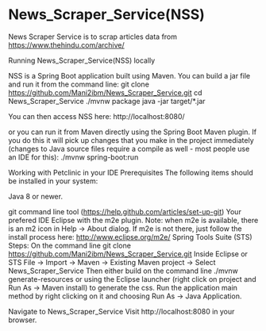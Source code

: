 # News_Scraper_Service(NSS)
News Scraper Service is to scrap articles data from https://www.thehindu.com/archive/


Running News_Scraper_Service(NSS) locally


NSS is a Spring Boot application built using Maven. You can build a jar file and run it from the command line:
git clone https://github.com/Mani2ibm/News_Scraper_Service.git
cd News_Scraper_Service
./mvnw package
java -jar target/*.jar

You can then access NSS here: http://localhost:8080/

 or you can run it from Maven directly using the Spring Boot Maven plugin. If you do this it will pick up changes that you make in the project immediately (changes to Java source files require a compile as well - most people use an IDE for this):
 ./mvnw spring-boot:run
 
Working with Petclinic in your IDE
Prerequisites
The following items should be installed in your system:

Java 8 or newer.

git command line tool (https://help.github.com/articles/set-up-git)
Your prefered IDE
Eclipse with the m2e plugin. Note: when m2e is available, there is an m2 icon in Help -> About dialog. If m2e is not there, just follow the install process here: http://www.eclipse.org/m2e/
Spring Tools Suite (STS)
Steps:
On the command line
git clone https://github.com/Mani2ibm/News_Scraper_Service.git
Inside Eclipse or STS
File -> Import -> Maven -> Existing Maven project -> Select News_Scraper_Service
Then either build on the command line ./mvnw generate-resources or using the Eclipse launcher (right click on project and Run As -> Maven install) to generate the css. Run the application main method by right clicking on it and choosing Run As -> Java Application.


Navigate to News_Scraper_Service
Visit http://localhost:8080 in your browser.

